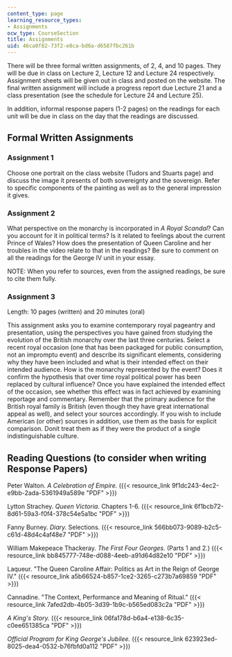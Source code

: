 ```yaml
---
content_type: page
learning_resource_types:
- Assignments
ocw_type: CourseSection
title: Assignments
uid: 46ca0f82-73f2-e8ca-bd6a-d6587fbc261b
---
```


There will be three formal written assignments, of 2, 4, and 10 pages. They will be due in class on Lecture 2, Lecture 12 and Lecture 24 respectively. Assignment sheets will be given out in class and posted on the website. The final written assignment will include a progress report due Lecture 21 and a class presentation (see the schedule for Lecture 24 and Lecture 25).

In addition, informal response papers (1-2 pages) on the readings for each unit will be due in class on the day that the readings are discussed.

Formal Written Assignments
--------------------------

### Assignment 1

Choose one portrait on the class website (Tudors and Stuarts page) and discuss the image it presents of both sovereignty and the sovereign. Refer to specific components of the painting as well as to the general impression it gives.

### Assignment 2

What perspective on the monarchy is incorporated in _A Royal Scandal_? Can you account for it in political terms? Is it related to feelings about the current Prince of Wales? How does the presentation of Queen Caroline and her troubles in the video relate to that in the readings? Be sure to comment on all the readings for the George IV unit in your essay.

NOTE: When you refer to sources, even from the assigned readings, be sure to cite them fully.

### Assignment 3

Length: 10 pages (written) and 20 minutes (oral)

This assignment asks you to examine contemporary royal pageantry and presentation, using the perspectives you have gained from studying the evolution of the British monarchy over the last three centuries. Select a recent royal occasion (one that has been packaged for public consumption, not an impromptu event) and describe its significant elements, considering why they have been included and what is their intended effect on their intended audience. How is the monarchy represented by the event? Does it confirm the hypothesis that over time royal political power has been replaced by cultural influence? Once you have explained the intended effect of the occasion, see whether this effect was in fact achieved by examining reportage and commentary. Remember that the primary audience for the British royal family is British (even though they have great international appeal as well), and select your sources accordingly. If you wish to include American (or other) sources in addition, use them as the basis for explicit comparison. Donít treat them as if they were the product of a single indistinguishable culture.

Reading Questions (to consider when writing Response Papers)
------------------------------------------------------------

Peter Walton. _A Celebration of Empire._ ({{< resource_link 9f1dc243-4ec2-e9bb-2ada-5361949a589e "PDF" >}})

Lytton Strachey. _Queen Victoria._ Chapters 1-6. ({{< resource_link 6f1bcb72-8d61-59a3-f0f4-378c54e5a1bc "PDF" >}})

Fanny Burney. _Diary._ Selections. ({{< resource_link 566bb073-9089-b2c5-c61d-48d4c4af48e7 "PDF" >}})

William Makepeace Thackeray. _The First Four Georges._ (Parts 1 and 2.) ({{< resource_link bb845777-748e-d088-4eeb-a91d64d82e10 "PDF" >}})

Laqueur. "The Queen Caroline Affair: Politics as Art in the Reign of George IV." ({{< resource_link a5b66524-b857-1ce2-3265-c273b7a69859 "PDF" >}})

Cannadine. "The Context, Performance and Meaning of Ritual." ({{< resource_link 7afed2db-4b05-3d39-1b9c-b565ed083c2a "PDF" >}})

_A King's Story._ ({{< resource_link 06fa178d-b6a4-e138-6c35-c0ee651385ca "PDF" >}})

_Official Program for King George's Jubilee._ ({{< resource_link 623923ed-8025-dea4-0532-b76fbfd0a112 "PDF" >}})